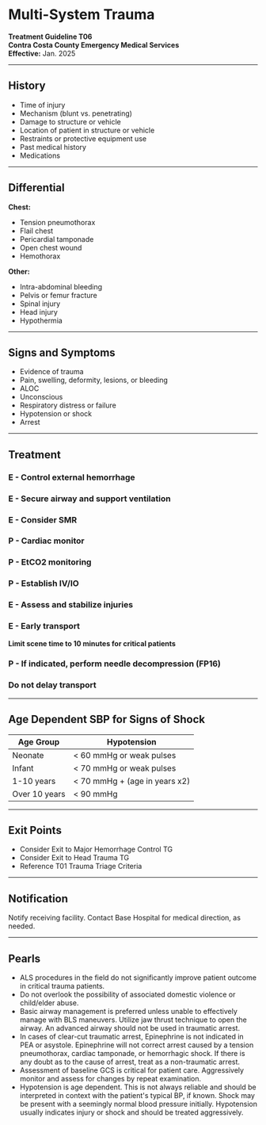 # Multi-System Trauma

**Treatment Guideline T06**  
**Contra Costa County Emergency Medical Services**  
**Effective:** Jan. 2025

---

## History

- Time of injury
- Mechanism (blunt vs. penetrating)
- Damage to structure or vehicle
- Location of patient in structure or vehicle
- Restraints or protective equipment use
- Past medical history
- Medications

---

## Differential

**Chest:**
- Tension pneumothorax
- Flail chest
- Pericardial tamponade
- Open chest wound
- Hemothorax

**Other:**
- Intra-abdominal bleeding
- Pelvis or femur fracture
- Spinal injury
- Head injury
- Hypothermia

---

## Signs and Symptoms

- Evidence of trauma
- Pain, swelling, deformity, lesions, or bleeding
- ALOC
- Unconscious
- Respiratory distress or failure
- Hypotension or shock
- Arrest

---

## Treatment

### E - Control external hemorrhage

### E - Secure airway and support ventilation

### E - Consider SMR

### P - Cardiac monitor

### P - EtCO2 monitoring

### P - Establish IV/IO

### E - Assess and stabilize injuries

### E - Early transport
**Limit scene time to 10 minutes for critical patients**

### P - If indicated, perform needle decompression (FP16)

### Do not delay transport

---

## Age Dependent SBP for Signs of Shock

| Age Group | Hypotension |
|-----------|-------------|
| Neonate | < 60 mmHg or weak pulses |
| Infant | < 70 mmHg or weak pulses |
| 1-10 years | < 70 mmHg + (age in years x2) |
| Over 10 years | < 90 mmHg |

---

## Exit Points

- Consider Exit to Major Hemorrhage Control TG
- Consider Exit to Head Trauma TG
- Reference T01 Trauma Triage Criteria

---

## Notification

Notify receiving facility. Contact Base Hospital for medical direction, as needed.

---

## Pearls

- ALS procedures in the field do not significantly improve patient outcome in critical trauma patients.
- Do not overlook the possibility of associated domestic violence or child/elder abuse.
- Basic airway management is preferred unless unable to effectively manage with BLS maneuvers. Utilize jaw thrust technique to open the airway. An advanced airway should not be used in traumatic arrest.
- In cases of clear-cut traumatic arrest, Epinephrine is not indicated in PEA or asystole. Epinephrine will not correct arrest caused by a tension pneumothorax, cardiac tamponade, or hemorrhagic shock. If there is any doubt as to the cause of arrest, treat as a non-traumatic arrest.
- Assessment of baseline GCS is critical for patient care. Aggressively monitor and assess for changes by repeat examination.
- Hypotension is age dependent. This is not always reliable and should be interpreted in context with the patient's typical BP, if known. Shock may be present with a seemingly normal blood pressure initially. Hypotension usually indicates injury or shock and should be treated aggressively.

